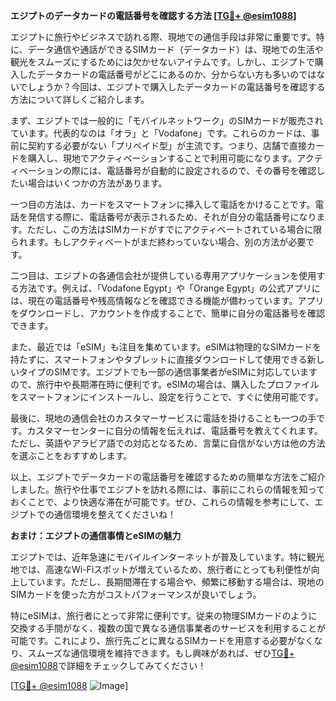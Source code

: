 **エジプトのデータカードの電話番号を確認する方法 [[TG💪+ @esim1088](https://t.me/s/esim1088)]**

エジプトに旅行やビジネスで訪れる際、現地での通信手段は非常に重要です。特に、データ通信や通話ができるSIMカード（データカード）は、現地での生活や観光をスムーズにするためには欠かせないアイテムです。しかし、エジプトで購入したデータカードの電話番号がどこにあるのか、分からない方も多いのではないでしょうか？今回は、エジプトで購入したデータカードの電話番号を確認する方法について詳しくご紹介します。

まず、エジプトでは一般的に「モバイルネットワーク」のSIMカードが販売されています。代表的なのは「オラ」と「Vodafone」です。これらのカードは、事前に契約する必要がない「プリペイド型」が主流です。つまり、店舗で直接カードを購入し、現地でアクティベーションすることで利用可能になります。アクティベーションの際には、電話番号が自動的に設定されるので、その番号を確認したい場合はいくつかの方法があります。

一つ目の方法は、カードをスマートフォンに挿入して電話をかけることです。電話を発信する際に、電話番号が表示されるため、それが自分の電話番号になります。ただし、この方法はSIMカードがすでにアクティベートされている場合に限られます。もしアクティベートがまだ終わっていない場合、別の方法が必要です。

二つ目は、エジプトの各通信会社が提供している専用アプリケーションを使用する方法です。例えば、「Vodafone Egypt」や「Orange Egypt」の公式アプリには、現在の電話番号や残高情報などを確認できる機能が備わっています。アプリをダウンロードし、アカウントを作成することで、簡単に自分の電話番号を確認できます。

また、最近では「eSIM」も注目を集めています。eSIMは物理的なSIMカードを持たずに、スマートフォンやタブレットに直接ダウンロードして使用できる新しいタイプのSIMです。エジプトでも一部の通信事業者がeSIMに対応していますので、旅行中や長期滞在時に便利です。eSIMの場合は、購入したプロファイルをスマートフォンにインストールし、設定を行うことで、すぐに使用可能です。

最後に、現地の通信会社のカスタマーサービスに電話を掛けることも一つの手です。カスタマーセンターに自分の情報を伝えれば、電話番号を教えてくれます。ただし、英語やアラビア語での対応となるため、言葉に自信がない方は他の方法を選ぶことをおすすめします。

以上、エジプトでデータカードの電話番号を確認するための簡単な方法をご紹介しました。旅行や仕事でエジプトを訪れる際には、事前にこれらの情報を知っておくことで、より快適な滞在が可能です。ぜひ、これらの情報を参考にして、エジプトでの通信環境を整えてくださいね！

**おまけ：エジプトの通信事情とeSIMの魅力**

エジプトでは、近年急速にモバイルインターネットが普及しています。特に観光地では、高速なWi-Fiスポットが増えているため、旅行者にとっても利便性が向上しています。ただし、長期間滞在する場合や、頻繁に移動する場合は、現地のSIMカードを使った方がコストパフォーマンスが良いでしょう。

特にeSIMは、旅行者にとって非常に便利です。従来の物理SIMカードのように交換する手間がなく、複数の国で異なる通信事業者のサービスを利用することが可能です。これにより、旅行先ごとに異なるSIMカードを用意する必要がなくなり、スムーズな通信環境を維持できます。もし興味があれば、ぜひ[TG💪+ @esim1088](https://t.me/s/esim1088)で詳細をチェックしてみてください！

[[TG💪+ @esim1088](https://t.me/s/esim1088) ![Image](https://i.postimg.cc/Y0z9fWf4/image.png)]